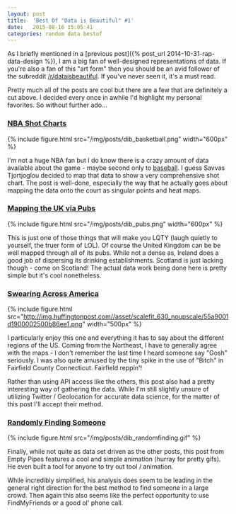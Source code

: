 ```yaml
---
layout: post
title:  'Best Of "Data is Beautiful" #1'
date:   2015-08-16 15:05:41
categories: random data bestof
---
```


As I briefly mentioned in a [previous post]({% post_url 2014-10-31-rap-data-design %}), I am a big fan of well-designed representations of data. If you're also a fan of this "art form" then you should be an avid follower of the subreddit [/r/dataisbeautiful](https://www.reddit.com/r/dataisbeautiful). If you've never seen it, it's a must read.

Pretty much all of the posts are cool but there are a few that are definitely a cut above. I decided every once in awhile I'd highlight my personal favorites. So without further ado...

### [NBA Shot Charts](http://savvastjortjoglou.com/nba-shot-sharts.html)

{% include figure.html src="/img/posts/dib_basketball.png" width="600px" %}

I'm not a huge NBA fan but I do know there is a crazy amount of data available about the game - maybe second only to [baseball](http://fivethirtyeight.com/features/rich-data-poor-data/). I guess Savvas Tjortjoglou decided to map that data to show a very comprehensive shot chart. The post is well-done, especially the way that he actually goes about mapping the data onto the court as singular points and heat maps.

### [Mapping the UK via Pubs](http://ramiro.org/notebook/mapping-pubs/)

{% include figure.html src="/img/posts/dib_pubs.png" width="600px" %}

This is just one of those things that will make you LQTY (laugh quietly to yourself, the truer form of LOL). Of course the United Kingdom can be be well mapped through all of its pubs. While not a dense as, Ireland does a good job of dispersing its drinking establishments. Scotland is just lacking though - come on Scotland! The actual data work being done here is pretty simple but it's cool nonetheless.

### [Swearing Across America](http://www.huffingtonpost.com/entry/which-curse-words-are-popular-in-your-state_55a80662e4b04740a3df54b8)

{% include figure.html src="http://img.huffingtonpost.com//asset/scalefit_630_noupscale/55a9001d1900002500b86ee1.png" width="500px" %}

I particularly enjoy this one and everything it has to say about the different regions of the US. Coming from the Northeast, I have to generally agree with the maps - I don't remember the last time I heard someone say "Gosh" seriously. I was also quite amused by the tiny spike in the use of "Bitch" in Fairfield County Connecticut. Fairfield reppin'!

Rather than using API access like the others, this post also had a pretty interesting way of gathering the data. While I'm still slightly unsure of utilizing Twitter / Geolocation for accurate data science, for the matter of this post I'll accept their method. 

### [Randomly Finding Someone](http://emptypipes.org/2015/08/03/random-finding/)

{% include figure.html src="/img/posts/dib_randomfinding.gif" %}

Finally, while not quite as data set driven as the other posts, this post from Empty Pipes features a cool and simple animation (hurray for pretty gifs). He even built a tool for anyone to try out tool / animation. 

While incredibly simplified, his analysis does seem to be leading in the general right direction for the best method to find someone in a large crowd. Then again this also seems like the perfect opportunity to use FindMyFriends or a good ol' phone call.



